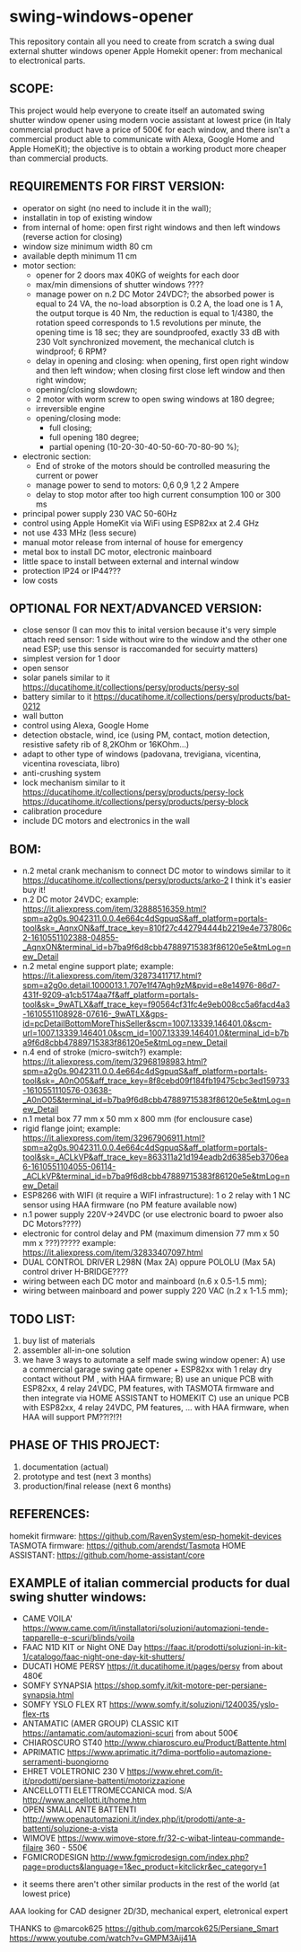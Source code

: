 # swing-windows-opener
This repository contain all you need to create from scratch a swing dual external shutter windows opener Apple Homekit opener: from mechanical to electronical parts.

## SCOPE:

This project would help everyone to create itself an automated swing shutter window opener using modern vocie assistant at lowest price (in Italy commercial product have a price of 500€ for each window, and there isn't a commercial product able to communicate with Alexa, Google Home and Apple HomeKit); the objective is to obtain a working product more cheaper than commercial products.


## REQUIREMENTS FOR FIRST VERSION:
- operator on sight (no need to include it in the wall);
- installatin in top of existing window
- from internal of home: open first right windows and then left windows (reverse action for closing)
- window size minimum width 80 cm
- available depth minimum 11 cm
- motor section:
  - opener for 2 doors max 40KG of weights for each door
  - max/min dimensions of shutter windows ????
  - manage power on n.2 DC Motor 24VDC?; the absorbed power is equal to 24 VA, the no-load absorption is 0.2 A, the load one is 1 A, the output torque is 40 Nm, the reduction is equal to 1/4380, the rotation speed corresponds to 1.5 revolutions per minute, the opening time is 18 sec; they are soundproofed, exactly 33 dB with 230 Volt synchronized movement, the mechanical clutch is windproof; 6 RPM?
  - delay in opening and closing: when opening, first open right window and then left window; when closing first close left window and then right window;
  - opening/closing slowdown;
  - 2 motor with worm screw to open swing windows at 180 degree;
  - irreversible engine
  - opening/closing mode:
    - full closing;
    - full opening 180 degree;
    - partial opening (10-20-30-40-50-60-70-80-90 %);
- electronic section:
  - End of stroke of the motors should be controlled measuring the current or power
  - manage power to send to motors: 0,6 0,9 1,2 2 Ampere
  - delay to stop motor after too high current consumption 100 or 300 ms
- principal power supply 230 VAC 50-60Hz
- control using Apple HomeKit via WiFi using ESP82xx at 2.4 GHz
- not use 433 MHz (less secure)
- manual motor release from internal of house for emergency
- metal box to install DC motor, electronic mainboard
- little space to install between external and internal window
- protection IP24 or IP44???
- low costs

## OPTIONAL FOR NEXT/ADVANCED VERSION:
- close sensor (I can mov this to inital version because it's very simple attach reed sensor: 1 side without wire to the window and the other one nead ESP; use this sensor is raccomanded for secuirty matters)
- simplest version for 1 door
- open sensor
- solar panels similar to it https://ducatihome.it/collections/persy/products/persy-sol
- battery similar to it https://ducatihome.it/collections/persy/products/bat-0212
- wall button
- control using Alexa, Google Home
- detection obstacle, wind, ice (using PM, contact, motion detection, resistive safety rib of 8,2KOhm or 16KOhm...)
- adapt to other type of windows (padovana, trevigiana, vicentina, vicentina rovesciata, libro)
- anti-crushing system
- lock mechanism similar to it https://ducatihome.it/collections/persy/products/persy-lock https://ducatihome.it/collections/persy/products/persy-block
- calibration procedure
- include DC motors and electronics in the wall

## BOM:
- n.2 metal crank mechanism to connect DC motor to windows similar to it https://ducatihome.it/collections/persy/products/arko-2 I think it's easier buy it!
- n.2 DC motor 24VDC; example: https://it.aliexpress.com/item/32888516359.html?spm=a2g0s.9042311.0.0.4e664c4dSgpuqS&aff_platform=portals-tool&sk=_AqnxON&aff_trace_key=810f27c442794444b2219e4e737806c2-1610551102388-04855-_AqnxON&terminal_id=b7ba9f6d8cbb47889715383f86120e5e&tmLog=new_Detail
- n.2 metal engine support plate; example: https://it.aliexpress.com/item/32873411717.html?spm=a2g0o.detail.1000013.1.707e1f47Agh9zM&pvid=e8e14976-86d7-431f-9209-a1cb5174aa7f&aff_platform=portals-tool&sk=_9wATLX&aff_trace_key=f90564cf31fc4e9eb008cc5a6facd4a3-1610551108928-07616-_9wATLX&gps-id=pcDetailBottomMoreThisSeller&scm=1007.13339.146401.0&scm-url=1007.13339.146401.0&scm_id=1007.13339.146401.0&terminal_id=b7ba9f6d8cbb47889715383f86120e5e&tmLog=new_Detail
- n.4 end of stroke (micro-switch?) example: https://it.aliexpress.com/item/32968198983.html?spm=a2g0s.9042311.0.0.4e664c4dSgpuqS&aff_platform=portals-tool&sk=_A0nO05&aff_trace_key=8f8cebd09f184fb19475cbc3ed159733-1610551110576-03638-_A0nO05&terminal_id=b7ba9f6d8cbb47889715383f86120e5e&tmLog=new_Detail
- n.1 metal box 77 mm x 50 mm x 800 mm (for enclousure case)
- rigid flange joint; example: https://it.aliexpress.com/item/32967906911.html?spm=a2g0s.9042311.0.0.4e664c4dSgpuqS&aff_platform=portals-tool&sk=_ACLkVP&aff_trace_key=863311a21d194eadb2d6385eb3706ea6-1610551104055-06114-_ACLkVP&terminal_id=b7ba9f6d8cbb47889715383f86120e5e&tmLog=new_Detail
- ESP8266 with WIFI (it require a WIFI infrastructure): 1 o 2 relay with 1 NC sensor using HAA firmware (no PM feature available now)
- n.1 power supply 220V->24VDC (or use electronic board to pwoer also DC Motors????)
- electronic for control delay and PM (maximum dimension 77 mm x 50 mm x ???)????? example: https://it.aliexpress.com/item/32833407097.html
- DUAL CONTROL DRIVER L298N (Max 2A) oppure POLOLU (Max 5A) control driver H-BRIDGE????
- wiring between each DC motor and mainboard (n.6 x 0.5-1.5 mm);
- wiring between mainboard and power supply 220 VAC (n.2 x 1-1.5 mm);

## TODO LIST:
1) buy list of materials
2) assembler all-in-one solution
3) we have 3 ways to automate a self made swing window opener:
   A) use a commercial garage swing gate opener + ESP82xx with 1 relay dry contact without PM , with HAA firmware; 
   B) use an unique PCB with ESP82xx, 4 relay 24VDC, PM features, with TASMOTA firmware and then integrate via HOME ASSISTANT to HOMEKIT
   C) use an unique PCB with ESP82xx, 4 relay 24VDC, PM features, ... with HAA firmware, when HAA will support PM??!?!?!

## PHASE OF THIS PROJECT:
1) documentation (actual)
2) prototype and test (next 3 months)
3) production/final release (next 6 months)


## REFERENCES:
homekit firmware: https://github.com/RavenSystem/esp-homekit-devices
TASMOTA firmware: https://github.com/arendst/Tasmota
HOME ASSISTANT: https://github.com/home-assistant/core


## EXAMPLE of italian commercial products for dual swing shutter windows:
- CAME VOILA' https://www.came.com/it/installatori/soluzioni/automazioni-tende-tapparelle-e-scuri/blinds/voila
- FAAC N1D KIT or Night ONE Day https://faac.it/prodotti/soluzioni-in-kit-1/catalogo/faac-night-one-day-kit-shutters/
- DUCATI HOME PERSY https://it.ducatihome.it/pages/persy from about 480€
- SOMFY SYNAPSIA https://shop.somfy.it/kit-motore-per-persiane-synapsia.html
- SOMFY YSLO FLEX RT https://www.somfy.it/soluzioni/1240035/yslo-flex-rts
- ANTAMATIC (AMER GROUP) CLASSIC KIT https://antamatic.com/automazioni-scuri from about 500€
- CHIAROSCURO ST40 http://www.chiaroscuro.eu/Product/Battente.html
- APRIMATIC https://www.aprimatic.it/?dima-portfolio=automazione-serramenti-buongiorno
- EHRET VOLETRONIC 230 V https://www.ehret.com/it-it/prodotti/persiane-battenti/motorizzazione
- ANCELLOTTI ELETTROMECCANICA mod. S/A http://www.ancellotti.it/home.htm
- OPEN SMALL ANTE BATTENTI http://www.openautomazioni.it/index.php/it/prodotti/ante-a-battenti/soluzione-a-vista
- WIMOVE https://www.wimove-store.fr/32-c-wibat-linteau-commande-filaire 360 - 550€
- FGMICRODESIGN http://www.fgmicrodesign.com/index.php?page=products&language=1&ec_product=kitclickr&ec_category=1
* it seems there aren't other similar products in the rest of the world (at lowest price)

AAA looking for CAD designer 2D/3D, mechanical expert, eletronical expert

THANKS to @marcok625
https://github.com/marcok625/Persiane_Smart
https://www.youtube.com/watch?v=GMPM3Aij41A

